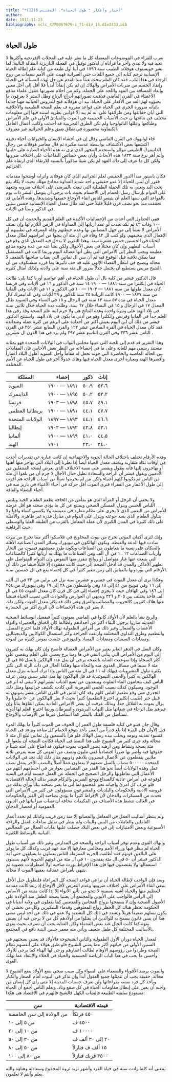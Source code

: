 ```yaml
---
title: "*أخبار وأفكار : طول الحياة*. المقتبس 6(12)"
author: 
date: 1911-11-23
bibliography: oclc_4770057679-i_71-div_16.d1e2433.bib
---
```




##  طول الحياة 


 نعرب للقراء في الموضوعات المعضلة كل ما نعثر عليه في المجلات الإفرنجية وأكثرها لا نعيد فيه ولا نبدي وآخر  ما قرأناه ل  لدكتور  نوفيل  في  المجلة  الباريزية  المقالة التالية: لما نشر  خويستوف  هوفلاند  الطبيب  سنة  ١٧٩٦  في أينا أول طبعة من كتابه  علم إطالة الحياة الإنسانية  ترجم كتابه إلى جميع اللغات حتى العبرانية فهبت على الأمم نسمات من روح الرجاء في هذا الباب. فقد كان العلم يبحث عبثاً منذ القدم عن حل لهذه المسألة في الحياة وإنقاذ الجسم من ضربات الأمراض والهلاك إن لم يكن إنقاذاً أبدياً فلا أقل إلى أجل معين وإبعاد المسافة بين المهد واللحد على الجملة. وكم من أحلام تصورتها عقول علماء منافع الأعضاء في القرن الماضي فذهبت تصوراتهم أدراج الرياح وظل البشر لا يعرفون ما يخبؤوه لهم الغد من الأقدار على الحياة. بيد أن هوفلاند فتح للدروس الحياتية مهباً جديداً بإثباته ضرورة الجري في الحياة على قواعد مقررة ف يعلم الصحة الطبيعية والأخلاقية التي أبان حقائقها ومن طرائقها على أنه لم يبد إلا قوانين نظرية استند فيها إلى معلومات مختلف في نتائجها ن حيث الأسباب الحقيقية في الموت والمبادئ الأولى في علم الأمراض وطبائعها وعللها الباثولوجيا ولم تكن الطرق التجريبية قد   أحدثت وكانت أعمال العامل الكيماوية محصورة في نطاق ضيق وعلم الجراثيم غير معروف. 

 جاء  لوانهوك  في القرن الماضي وقال إن في أحشاء الإنسان والحيوانات أحياء دقيقة اكتشفها بعض الاكتشاف بواسطة عدسة مكبرة ثم قال معاصر هوفلاند من رجال الدانيمرك الطبيعي موللر واستخدم المجهر الذي ترى به هذه الأحياء الضارة على جليتها وأتم أهر نرغ سنة  ١٨٣٣  هذه الأبحاث وأبان بعض خصائص النقاعيات على اختلاف ضروبها ولكن كل ما عرف إلى ذاك العهد لم يكن شيئاً مذكوراً بالنسبة للارتقاء الذي ارتقاه علم الجراثيم. 

 فكان باستور مبدأ الدور الحقيقي لعلم الجراثيم الذي كان هوفلاند وأترابه أوضحوا مقدماته فقرر أن ليس للحياة إلا عدو حقيقي و  احد  شديد العداوة مخادع مهلك بحيث لا يكاد يقع تحت اليد ونعني به تلك الحملة الطفيلية التي تبعث بالمرضى على اختلاف ضروبه وتتعهد   على الدوام بإرسال رسل الحمام إلى الأجسام بحيث بات يرجى أن يتوصل البشر ذات يوم بالقواعد التي سنها العلم أن يتيسر للناس اتقاء الأوجاع خفيفها وشديدها. وهذه الأماني قد تحققت منذ نحو نصف قرن قليلاً قليلاً حتى لقد طال معدل الحياة الإنسانية حمس سنين في الذكور وستاً في الإناث. 

 ففي الجداول التي أخذت من الإحصائيات الأكيدة في العلم القديم والحديث أن في كل  ١٠٠  وفات  ٤٢  لم تكد تحدث لو عمد أربابها إلى المداواة في الزمن اللازم لها وإن نصف الأمراض لا تنشأ إلى من جهل المصابين بها وعدم حيطتهم وقلة المعرفة في تطبيبهم أو الإهمال الذي يتحيفهم. ولو كتب لل  ٤٢  وفاة في ال  مئة  أن ينجوا من أمراضهم لطال معدل الحياة في الجنسين  خمس  عشرة  سنة. وهذا التقرير لا يدخل فيه التعديل الذي وقع في أسباب التطهير وإن كان مختلاً في بعض الأحوال ولكن نشأ عنه من عدة وجوه منافع عظيمة ويجب النظر إلى الأمراض التي يظن أنها عضالة اليوم وربما كانت في المستقبل مما يمكن تلافيه قبل الوقوع فيه ثم أن سن ال  ثمانين  التي يصاب صاحبها بالضعف لا محالة ويصبح في انتظار القضاء الإلهي عليه قد خف تأثيرها يما قرره منشنكوف من أن الشيخ مريض يستطيع أن يحتفل جذلاً بمرور ال  مئة  سنة على ولادته ولذلك أمثال كثيرة. 

 قال الدكتور فيشر من كلية بال أن طول الحياة في أهم عواصم أوربا كما يلي: طالت الحياة في إنكلترا من سنة  ١٨٨١  —  ١٩٠٠  ١٤  سنة في الذكور و  ١٦  في   الإناث وفي فرنسا كان معدل طولها من سنة  ١٨٨١  —  ١٩٠٣  —  ١٠  في الذكور و  ١١  في الإناث وفي ألمانيا من سنة  ١٨٧٧  —  ١٩٠٠  كانت الزيادة  ٢٥  سنة للذكور و  ٢٩  للإناث وفي الدانيمرك كال معدل الحياة في مدة  ٥٧  سنة  ١٣  سنة في الرجال و  ١٥  في النساء وفي السويد طال المعدل  ١٧  في الرجال و  ١٥  في النساء خلال  ٦٧  سنة. وظلت مدة الحياة خلال  ثلاثين  سنة في بلاد الهند على وتيرة واحدة وهذه النتائج هي ولا جرم ابنة علم الصحة وقد رقي هذا العلم جداً في ألمانيا وفرنس وإنكلترا وهو من أدنى ما يكون في بلاد الهند. واستنتج الدكتور فيشر من ذلك أن ابن اليوم يعيش أكثر من أجداده على الرغم من كثرة عمله وشدائده فقد كان معدل الحياة في القرة السادس  عشر  ١٢٢  والقرن السابع  عشر  ٢٥١  في القرن الثامن  عشر  ٣٣٦  وفي القرن التاسع  عشر  ٣٩٧  ولم يزد في هذا القرن ال  عشرين  . 
 
 وهذا التقرير قد قدم إلى للجنة التي عينها مجلس النواب في الولايات المتحدة فهو بمثابة مستند رسمي مهم للغاية وعلى ما في إحصاءاته من النظر بعض الأحايين فإن المقابلات بين الحالة الماضية والحاضرة التي حوته تجعل له مقاماً وأحل السويد أطول البلاد أعماراً وأقصرها الهند وبعبارة أخرى معدل الحياة فيها وهاك جدولاً آخر في طول الحياة عن الأمم المختلفة. 



 المملكة  |  إحصاء  |  ذكور  |  إناث 
-|-|-|-
 السويد  |  ١٨٩١  — ١٩٠٠  |  ٥٠،٩  |  ٥٣،٦ 
 الداينمرك  |  ١٨٩٥  — ١٩٠٠  |  ٥٠،٢  |  ٥٣،٢ 
 فرنسا  |  ١٨٩٨  — ١٩٠٣  |  ٤٥،٧  |  ٤٩،١ 
 بريطانيا العظمى  |  ١٨٩١  — ١٩٠٠  |  ٤٤،١  |  ٤٧،٧ 
 الولايات المتحدة  |  ١٨٩٣  — ١٨٩٧  |  ٤٤،١  |  ٤٦،٦ 
 إيطاليا  |  ١٨٩٢  — ١٩٠٢  |  ٤٢،٨  |  ٤٣،١ 
 ألمانيا  |  ١٨٩٩  — ١٩٠٠  |  ٤١،٠  |  ٤٤،٥ 
 الهند  |  ١٩٠١  |  ٢٣،٠  |  ٢٤،٠ 



 وهذه الأرقام تختلف باختلاف الحالة الجوية والاجتماعية إن كانت عبارة عن تقديرات أخذت في أوقات تكاد متقاربة ويختف معدل الحياة أيضاً إذا نظرنا إلى البلاد التي يهاجر منها أهلها أو يهاجرون إليها فأنه يطول ويقصر على نسبة الاختلاف   الذي يعرض لصحة المنتقلين من الآدميين ويقول فيشر أن الراحة والسعادة تطيل حبال الآجال لا جرم أن من بلغوا ال  مئة  من الناس لم يكونوا كلهم أغنياء ولكن من لم يحرموا شيئاً من أسباب الراحة هم أقرب إلى طول الأعمار من الفقراء فترى الموت أقل حركة في أحياء الأغنياء في باريز منه في أحياء الشقاء والفاقة. 

 ولا يخفى أن الرجل أو المرأة الذي هو بمأمن من الحاجة يطعم الطعام الجيد ويلبس اللباس الحسن وينزل المسكن الصحي ويمتنع عن كل ما يؤذي صحته هو أقل عرضة للأمراض من التعس الذي لا يجري على نظام مطرد في معيشته ولا يكتسي كساء واقياً ولا يتناول الطعام الذي يسد جوعته وينزل على الدوام في منازل قذرة غير طاهرة. والأمثلة على ذلك كثيرة في المدن الكبرى لأن عملة المعامل بالقرب من الطبقة العليا والوسطى حيث الرفاهية. 

 وإنك لترى أكفان الموتى تخرج من بيوت المحاويج في غلاسكوا أكثر مما تخرج من بيرت سادت فيها الدعة والغبطة. ويكون الهالكون في نيويورك وسائر المدن الصناعية الآهلة بالسكان على نسبة ما يتعاطون من الصناعات ويكون طرز معيشتهم فيموت من   التجار وأرباب الصناعات  ١٢  .  ١  في ال  ألف  ومن الصناعات ما يهلك به أربابها كثيراً كالصناعات التي ينبعث عنها غبار متواصل أو روائح تتقزز منها النفوس وإن الدوام المتواصل على تطهير الأماكن والمدن قد أدخل الصحة إلى حيث كانت مفقودة إلا قليلاً فنشأ من ذلك أن الأرقام التي يوردونها بالقياس إلى زمن تتغير كثيراً في كل إحصاء يقع في ال  خمسين  سنة. 

 وهكذا نرى أن معدل الموت في  خمس  و  عشرين  سنة نزل في برلين من  ٣٣  في ال  ألف  إلى  ١٦  وفي مونيخ من  ٤١  إلى  ١٨  وفي واشنطون من  ٢٨  إلى  ١٩  وفي نيويورك من  ٢٥٤  إلى  ١٨٦  وفي الهافان حيث لا يجري إحصاء إلى في كل قرن كان معدل الموت  ٤٥  في ال  ألف  فأخذ يختلف بين  ٢٠٥  و  ٣٢٦  وبديهي أن العوارض والحوادث التي تصيب الحياة فينشأ عنها هلاك كثيرين كالحروب والمصائب والغرق وغير ذلك قد يكثر معدل الموت ولكن ذلك لا يضر في هذه الإحصاءات لأن الربح أكثر من الخسارة. 

 والربح نشأ بالعلم لأن الأولاد كانوا في الماضي يموتون كثيراً فبفضل الوسائط الصحية   الحديثة صاروا يرجون البقاء أكثر من أجدادهم ولطالما كان الخناق والحميراء والتواء الأعصاب والسعال وغير ذلك من أمراض الطفولية تهلك الأولاد فلما اخترع المصل. والتطعيم وطرق التداوي المختلفة وارتقت الجراحة وكثر استعمال الكوكايين والديجيتالين ومضادات السميات ومضادات الفساد والمورفين خلصت نفوس كثيرة من لموت. 

 وكان السل في الدهر الغابر يعتبر من الأمراض العضالة فأصبح وإن كان يهلك به كثيرون إلى اليوم من الأمراض التي يتأتى التفي في ها ومنا برح يعصي على العلم ويقضي على أكثر السحايا وإذا ضوعفت العناية بالصحة يرجى أن يقل عدد الهالكين بالسل  ٧٥  في ال  مئة  لا سيما في مسائل العدوى منه والنجاة منها وهكذا الحال في ذات الرئة التي تكثر بكثرة تناول المشروبات فيهلك له  ١١  في ال  مئة  من الناس وإذا ترك أسبابه ينزل معدل الهالكين به كثيراً والحمى التيفوئيدية قد قل الهالكون بها منذ  عشر  سنين ومتى عرف الناس كيف يتحامون الماء الملوث ويبتعدون عن لسع الذباب لبشراتهم لا يبقى له أثر في الوجود. وسيكون كذلك نصيب الحمى القرمزية التي كادت تكشف جراثيمها ومثل ذلك الجدري متى وقع تطعيم الناس كلهم وقد كان الناس في القرن الثامن  عشر  يموتون به قبيل جنر (طبيب   إنكليزي اخترع التطعيم) كثيراً بحيث لا يقل الهالكون عن  ٥٠  مليوناً ولا يزال يموت به القلائل جداً. وبذلك عرفت أن بعض الأمراض العادية يمكن اتقاؤها يتاتاً وإن غيرهم يقل الرجاء في شفائها مثل التهاب البريتون والسرطان وربما اخترع العلم لها أدوية تستأصل من الفتك بالبشر كما استأصل غيرها من الأوصاب والأوجاع. 

 وقال  جان فينو  في كتابه  فلسفة طول العمر  إن الخوف من الموت كثيراً ما يهلك المرء قبل الأوان فإن المرء إذا بلغ قدراً من العمر يأخذ يتوقع الحمام كل ساعة ويزهد في الحياة فتسوء تغذيته ونومه ويجلب بيده رسل الهلاك فلو هزأ بالسبعين ول  ثمانين  لبلغ ال  مئة  لا محالة وقد جرى كثير من الشيوخ على هذا النمط في الحياة فكانت النتيجة أن يبلغوا ال  مئة  بصحة ونشاط ومن أرهبه تصور الموت يموت فيكون قد أضاع على أمته شيئاً م حقوقها فيه وأضر بها ضرراً اقتصادياً ففي مليون ونصف من الموتى كل سنة يمرض  ثلاثة  ملايين ينقطعون عن الأعمال فيضرون بلادهم وذويهم مثال ذلك إنك تجد في الولايات المتحدة  ٥٠٠٠٠٠  مصاب بالسل نصفهم لا يعملون عملاً أصلاً والنصف الآخر   يعمل نصف عمل وهذه الولايات أيضاً نحو هذا القدر من المصابين بعوارض في أجسامهم أتتهم من الأعمال التي تعاطونها والرجل الصحيح في الجملة عن العمل  خمسة  أيام في السنة لوقوعه في أمراض عادية كالصداع ووجع الضرس والزكام فيضر بذلك الحالة الاقتصادية فلو عرف كل امرئ واجباته نحو المجتمع لما أتى ما يضر بصحته بتاتاً ورأي بذلك من فروضه الأدبية والحكومات والبلديات والمشرعون مسؤولون عن كثير من الأمراض التي تحدث من المسكرات والدخان لأن الإفراط كثيراً ما يؤدي بصاحبه إلى القبر والحكومات في الغالب تنشط هذه الأصناف من المكيفات مخافة أن تصاب ميزانياتها في الديون العمومية أو انحصار الدخان. 

 ولم ينتظر أساليب العمل في المعامل والمصانع إلا منذ زمن قريب وكذلك لم تحدد أعمار العاملين والعاملات من البنين والبنات ولم ينظر في تقليل ساعات العمل والراحة الأسبوعية وبعض الامتيازات إلى في بعض البلاد حصلت عليها نقابات العمال من المجالس النيابية بالوسائط الكثيرة. 

 وإنهاك القوى وعدم توفر أسباب الراحة والصحة في المدارس وغير ذلك من أسباب طول   الحياة لم ينظر فيها وزراء الأمم ومجالس معارفها إلا منذ عهد قريب وكذلك كل ما يوفر على البالغين قوتهم فقد أطلقت الحرية المفرطة للناس يعملون ما يشاؤون حتى أمد الدكتور فيشر أن  ٥٠  في ال  مئة  يفقدون  ١٠  في ال  مئة  من قوتهم الحيوية لأنهم يسيئون استعمالها ولا يقتصدون فيها فإن هذا الإفراط يورث صاحبه أولاً اضطرابات عضوية ثم ينتهي بأمراض عضالية يعقبها الموت لا محالة. 

 وبعد فإن الواجب لإطالة الحياة أن تراعى قواعد الصحة كل المراعاة فلتطويل حبل الأجل ينبغي اتقاء الأمراض على اختلاف ضروبها وعدم التعرض لأقل الأوجاع إذ ربما كانت مقدمة للعظيم منها والحياة أشبه بسفينة لا تنجو من تأثير الأنواء إلا إذا كانت متينة من الأساس إلى الرأس فالواجب على الأبوين والمجتمع أن يعتنيا بصحة الطفل منذ الولادة على الأصول الصحية وإن لا يسمحوا بزواج المجانين والمدمنين كما يفعلون في ولاية أنديانا في الحكومة تحظر هناك كل الحظر زواج المعتوهين وقدماء السكيرين وكل من نخشى أن يكون نسلهم ضعيفاً هزيلاً وتشدد في ذلك كل التشديد ولا عفو في ذلك عن  أحد  ليس معنى هذا أن يسن قانون يسمح به للوالدين أن يقتلوا من أولادهم كل من لا يرجى فيه أن يعيش بقوة كما كانت الحال عند بعض القدماء ولكن العناية يجب أن   تصرف بحيث يقوى بالأساليب المختلفة كل طفل ضعيف ويأتي منه معمر حسن البنية نافع في المجتمع. 

 لمعدل الحياة دوران الأول الطفولية والثاني الشيخوخة فالأولاد قد يعتني بصحتهم في السنين الأولى من حياتهم أكثر مما يعتني الشيوخ فلو طبق هؤلاء على أنفسهم نظام الصحة وطردوا من رؤوسهم الأوهام لطالت أعمارهم ورجي لها الهناء كما يرجى للأولاد وأحسن ما يجب في هذا الباب الرياضة الجسمية والحياة في الخلاء والابتعاد عما يهلك القوى. 

 والموت يرصد الأقوياء والضعفاء على السواء وكل سبب صحي ينفع الأولاد ينفع الشيوخ لا محالة. حقيقة يجب أن تتمثلها جميع العقول أبداً وإن تذكر في البيوت أمام الصغار والكبار ويأخذ كل فرد نفسه بمراعاتها ولن تعرف حسنات المدينة إلا متى رأى كل إنسان من واجبه أن يعين على إبطال مقاومات الحياة في كل صقع وناد. ويعلم الناس أجمع أن الحياة مستودع سلمته الطبيعة فالشاب الكهل فالشيخ فالهرم في الاقتصاد هي هكذا: 



 سن  |  قيمته الاقتصادية 
-|-
 من الولادة إلى سن الخامسة  |  ٤٥٠  فرنكاً 
 من  ٥  إلى ١٠  |  ٤٥٠٠ ف 
 من  ١٠   إلى ٢٠  |  ١٠٠٠٠  ف 
 من  ٣٠  إلى ٥٠  |  ٢٠ إلى  ٣٠  ألف  ف 
 من  ٥٠  إلى ٨٠  |  ١٥  ألف  ف فنازلاً 
 من  ٨٠  إلى ١٠٠  |  ٣٥٠٠ فرنك فنازلاً 



 بمعنى أنه كلما زادت سنة في حياة الفرد وأشهر تزيد ثروة المجموع وسعادته وهناؤه والله يعلم وأنتم لا تعلمون. 
